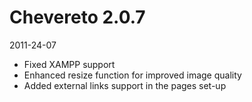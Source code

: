 # Chevereto 2.0.7

2011-24-07

- Fixed XAMPP support
- Enhanced resize function for improved image quality
- Added external links support in the pages set-up
